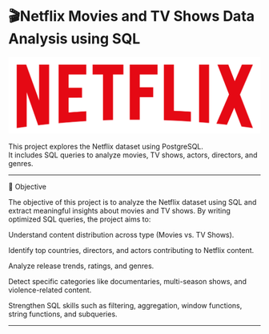 # 🎬Netflix Movies and TV Shows Data Analysis using SQL

![Netflix Logo](https://github.com/GunjanSaini07/netflix_sql_project/blob/main/logo.png)

This project explores the Netflix dataset using PostgreSQL.  
It includes SQL queries to analyze movies, TV shows, actors, directors, and genres. 

---
🎯 Objective

The objective of this project is to analyze the Netflix dataset using SQL and extract meaningful insights about movies and TV shows. By writing optimized SQL queries, the project aims to:

Understand content distribution across type (Movies vs. TV Shows).

Identify top countries, directors, and actors contributing to Netflix content.

Analyze release trends, ratings, and genres.

Detect specific categories like documentaries, multi-season shows, and violence-related content.

Strengthen SQL skills such as filtering, aggregation, window functions, string functions, and subqueries.

--- 

